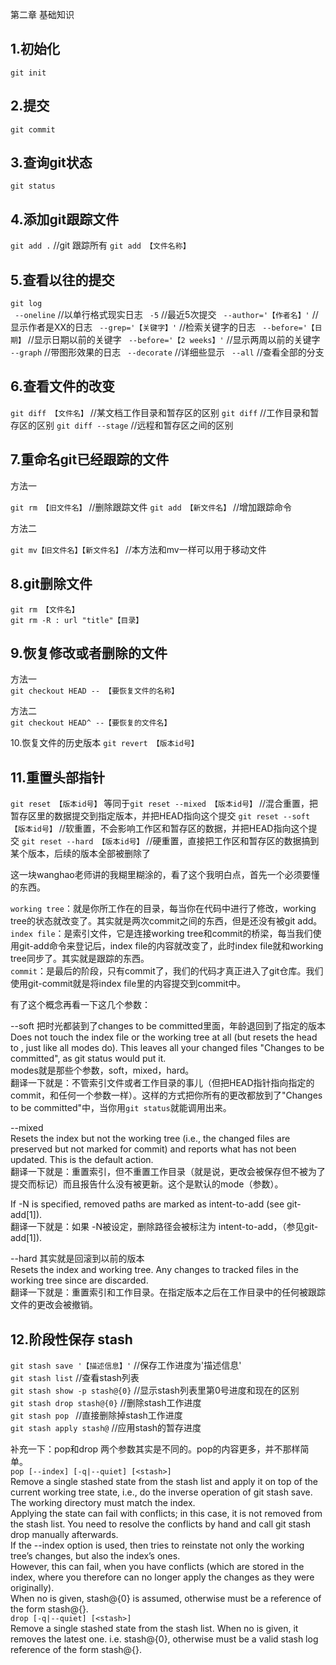 第二章 基础知识

1.初始化
---  

`git init`

2.提交
---  

`git commit`

3.查询git状态
---  

`git status`  

4.添加git跟踪文件
---  

`git add .` //git 跟踪所有
`git add 【文件名称】`

5.查看以往的提交
---  

`git log`  
` --oneline`  //以单行格式现实日志
` -5`  //最近5次提交
` --author='【作者名】'`  //显示作者是XX的日志
` --grep='【关键字】'`  //检索关键字的日志
` --before='【日期】`  //显示日期以前的关键字
` --before='【2 weeks】'`  //显示两周以前的关键字
` --graph`  //带图形效果的日志
` --decorate`  //详细些显示
` --all`  //查看全部的分支

6.查看文件的改变
---  

`git diff 【文件名】`  //某文档工作目录和暂存区的区别
`git diff`  //工作目录和暂存区的区别
`git diff --stage`  //远程和暂存区之间的区别

7.重命名git已经跟踪的文件
---  
方法一

`git rm 【旧文件名】`  //删除跟踪文件
`git add 【新文件名】`  //增加跟踪命令

方法二

`git mv【旧文件名】【新文件名】` //本方法和mv一样可以用于移动文件

8.git删除文件
---

`git rm 【文件名】`  
`git rm -R : url "title"【目录】`

9.恢复修改或者删除的文件
---  

方法一  
`git checkout HEAD -- 【要恢复文件的名称】`

方法二  
`git checkout HEAD^ --【要恢复的文件名】`

10.恢复文件的历史版本
`git revert 【版本id号】`

11.重置头部指针
---  

`git reset 【版本id号】` 等同于`git reset --mixed 【版本id号】`  //混合重置，把暂存区里的数据提交到指定版本，并把HEAD指向这个提交
`git reset --soft 【版本id号】`  //软重置，不会影响工作区和暂存区的数据，并把HEAD指向这个提交
`git reset --hard 【版本id号】`  //硬重置，直接把工作区和暂存区的数据搞到某个版本，后续的版本全部被删除了

这一块wanghao老师讲的我糊里糊涂的，看了这个我明白点，首先一个必须要懂的东西。

`working tree`：就是你所工作在的目录，每当你在代码中进行了修改，working tree的状态就改变了。其实就是两次commit之间的东西，但是还没有被git add。  
`index file`：是索引文件，它是连接working tree和commit的桥梁，每当我们使用git-add命令来登记后，index file的内容就改变了，此时index file就和working tree同步了。其实就是跟踪的东西。  
`commit`：是最后的阶段，只有commit了，我们的代码才真正进入了git仓库。我们使用git-commit就是将index file里的内容提交到commit中。  


有了这个概念再看一下这几个参数：

--soft 把时光都装到了changes to be committed里面，年龄退回到了指定的版本  
Does not touch the index file or the working tree at all (but resets the head to <commit>, just like all modes do). This leaves all your changed files "Changes to be committed", as git status would put it.  
modes就是那些个参数，soft，mixed，hard。  
翻译一下就是：不管索引文件或者工作目录的事儿（但把HEAD指针指向指定的commit，和任何一个参数一样）。这样的方式把你所有的更改都放到了"Changes to be committed"中，当你用`git status`就能调用出来。  

--mixed  
Resets the index but not the working tree (i.e., the changed files are preserved but not marked for commit) and reports what has not been updated. This is the default action.  
翻译一下就是：重置索引，但不重置工作目录（就是说，更改会被保存但不被为了提交而标记）而且报告什么没有被更新。这个是默认的mode（参数）。  

If -N is specified, removed paths are marked as intent-to-add (see git-add[1]).  
翻译一下就是：如果 -N被设定，删除路径会被标注为 intent-to-add，（参见git-add[1]).  

--hard 其实就是回滚到以前的版本  
Resets the index and working tree. Any changes to tracked files in the working tree since <commit> are discarded.  
翻译一下就是：重置索引和工作目录。在指定版本之后在工作目录中的任何被跟踪文件的更改会被撤销。  

12.阶段性保存 stash
---  

`git stash save '【描述信息】'`  //保存工作进度为'描述信息'  
`git stash list`  //查看stash列表  
`git stash show -p stash@{0}`  //显示stash列表里第0号进度和现在的区别  
`git stash drop stash@{0}`  //删除stash工作进度  
`git stash pop `  //直接删除掉stash工作进度  
`git stash apply stash@` //应用stash的暂存进度  

补充一下：pop和drop 两个参数其实是不同的。pop的内容更多，并不那样简单。  
`pop [--index] [-q|--quiet] [<stash>]`  
Remove a single stashed state from the stash list and apply it on top of the current working tree state, i.e., do the inverse operation of git stash save. The working directory must match the index.  
Applying the state can fail with conflicts; in this case, it is not removed from the stash list. You need to resolve the conflicts by hand and call git stash drop manually afterwards.  
If the --index option is used, then tries to reinstate not only the working tree’s changes, but also the index’s ones.  
However, this can fail, when you have conflicts (which are stored in the index, where you therefore can no longer apply the changes as they were originally).  
When no <stash> is given, stash@{0} is assumed, otherwise <stash> must be a reference of the form stash@{<revision>}.  
`drop [-q|--quiet] [<stash>]`  
Remove a single stashed state from the stash list. When no <stash> is given, it removes the latest one. i.e.  stash@{0},
otherwise <stash> must be a valid stash log reference of the form stash@{<revision>}.  
